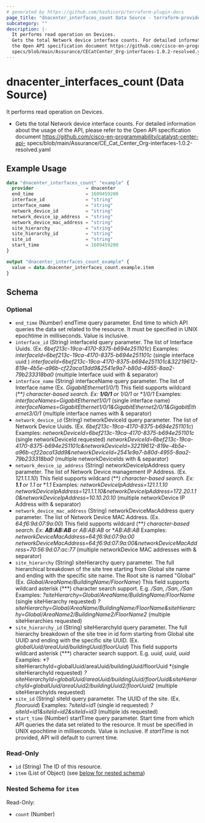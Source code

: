 ```yaml
---
# generated by https://github.com/hashicorp/terraform-plugin-docs
page_title: "dnacenter_interfaces_count Data Source - terraform-provider-dnacenter"
subcategory: ""
description: |-
  It performs read operation on Devices.
  Gets the total Network device interface counts. For detailed information about the usage of the API, please refer to
  the Open API specification document https://github.com/cisco-en-programmability/catalyst-center-api-
  specs/blob/main/Assurance/CECatCenter_Org-interfaces-1.0.2-resolved.yaml
---
```


# dnacenter_interfaces_count (Data Source)

It performs read operation on Devices.

- Gets the total Network device interface counts. For detailed information about the usage of the API, please refer to
the Open API specification document https://github.com/cisco-en-programmability/catalyst-center-api-
specs/blob/main/Assurance/CE_Cat_Center_Org-interfaces-1.0.2-resolved.yaml

## Example Usage

```terraform
data "dnacenter_interfaces_count" "example" {
  provider                   = dnacenter
  end_time                   = 1609459200
  interface_id               = "string"
  interface_name             = "string"
  network_device_id          = "string"
  network_device_ip_address  = "string"
  network_device_mac_address = "string"
  site_hierarchy             = "string"
  site_hierarchy_id          = "string"
  site_id                    = "string"
  start_time                 = 1609459200
}

output "dnacenter_interfaces_count_example" {
  value = data.dnacenter_interfaces_count.example.item
}
```

<!-- schema generated by tfplugindocs -->
## Schema

### Optional

- `end_time` (Number) endTime query parameter. End time to which API queries the data set related to the resource. It must be specified in UNIX epochtime in milliseconds. Value is inclusive.
- `interface_id` (String) interfaceId query parameter. The list of Interface Uuids. (Ex. *6bef213c-19ca-4170-8375-b694e251101c*)
Examples:
*interfaceId=6bef213c-19ca-4170-8375-b694e251101c* (single interface uuid )
*interfaceId=6bef213c-19ca-4170-8375-b694e251101c&32219612-819e-4b5e-a96b-cf22aca13dd9&2541e9a7-b80d-4955-8aa2-79b233318ba0* (multiple Interface uuid with & separator)
- `interface_name` (String) interfaceName query parameter. The list of Interface name (Ex. *GigabitEthernet1/0/1*) This field supports wildcard (***) character-based search.  Ex: **1/0/1** or *1/0/1** or **1/0/1*
Examples:
*interfaceNames=GigabitEthernet1/0/1* (single interface name)
*interfaceNames=GigabitEthernet1/0/1&GigabitEthernet2/0/1&GigabitEthernet3/0/1* (multiple interface names with & separator)
- `network_device_id` (String) networkDeviceId query parameter. The list of Network Device Uuids. (Ex. *6bef213c-19ca-4170-8375-b694e251101c*)
Examples:
*networkDeviceId=6bef213c-19ca-4170-8375-b694e251101c* (single networkDeviceId requested)
*networkDeviceId=6bef213c-19ca-4170-8375-b694e251101c&networkDeviceId=32219612-819e-4b5e-a96b-cf22aca13dd9&networkDeviceId=2541e9a7-b80d-4955-8aa2-79b233318ba0* (multiple networkDeviceIds with & separator)
- `network_device_ip_address` (String) networkDeviceIpAddress query parameter. The list of Network Device management IP Address. (Ex. *121.1.1.10*)
This field supports wildcard (***) character-based search.  Ex: **1.1** or *1.1** or **1.1*
Examples:
*networkDeviceIpAddress=121.1.1.10*
*networkDeviceIpAddress=121.1.1.10&networkDeviceIpAddress=172.20.1.10&networkDeviceIpAddress=10.10.20.10* (multiple networkDevice IP Address with & separator)
- `network_device_mac_address` (String) networkDeviceMacAddress query parameter. The list of Network Device MAC Address. (Ex. *64:f6:9d:07:9a:00*)
This field supports wildcard (***) character-based search.  Ex: **AB:AB:AB** or *AB:AB:AB** or **AB:AB:AB*
Examples:
*networkDeviceMacAddress=64:f6:9d:07:9a:00*
*networkDeviceMacAddress=64:f6:9d:07:9a:00&networkDeviceMacAddress=70:56:9d:07:ac:77* (multiple networkDevice MAC addresses with & separator)
- `site_hierarchy` (String) siteHierarchy query parameter. The full hierarchical breakdown of the site tree starting from Global site name and ending with the specific site name. The Root site is named "Global" (Ex. *Global/AreaName/BuildingName/FloorName*)
This field supports wildcard asterisk (***) character search support. E.g. **/San*, */San, /San**
Examples:
*?siteHierarchy=Global/AreaName/BuildingName/FloorName* (single siteHierarchy requested)
*?siteHierarchy=Global/AreaName/BuildingName/FloorName&siteHierarchy=Global/AreaName2/BuildingName2/FloorName2* (multiple siteHierarchies requested)
- `site_hierarchy_id` (String) siteHierarchyId query parameter. The full hierarchy breakdown of the site tree in id form starting from Global site UUID and ending with the specific site UUID. (Ex. *globalUuid/areaUuid/buildingUuid/floorUuid*)
This field supports wildcard asterisk (***) character search support. E.g. **uuid*, *uuid, uuid**
Examples:
*?siteHierarchyId=globalUuid/areaUuid/buildingUuid/floorUuid *(single siteHierarchyId requested)
*?siteHierarchyId=globalUuid/areaUuid/buildingUuid/floorUuid&siteHierarchyId=globalUuid/areaUuid2/buildingUuid2/floorUuid2* (multiple siteHierarchyIds requested)
- `site_id` (String) siteId query parameter. The UUID of the site. (Ex. *flooruuid*)
Examples:
*?siteId=id1* (single id requested)
*?siteId=id1&siteId=id2&siteId=id3* (multiple ids requested)
- `start_time` (Number) startTime query parameter. Start time from which API queries the data set related to the resource. It must be specified in UNIX epochtime in milliseconds. Value is inclusive.
If *startTime* is not provided, API will default to current time.

### Read-Only

- `id` (String) The ID of this resource.
- `item` (List of Object) (see [below for nested schema](#nestedatt--item))

<a id="nestedatt--item"></a>
### Nested Schema for `item`

Read-Only:

- `count` (Number)
